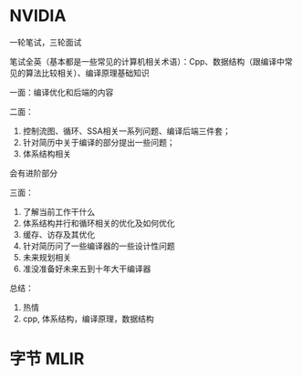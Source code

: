 # NVIDIA

一轮笔试，三轮面试

笔试全英（基本都是一些常见的计算机相关术语）：Cpp、数据结构（跟编译中常见的算法比较相关）、编译原理基础知识

一面：编译优化和后端的内容

二面：
1. 控制流图、循环、SSA相关一系列问题、编译后端三件套；
2. 针对简历中关于编译的部分提出一些问题；
3. 体系结构相关

会有进阶部分

三面：
1. 了解当前工作干什么
2. 体系结构并行和循环相关的优化及如何优化
3. 缓存、访存及其优化
4. 针对简历问了一些编译器的一些设计性问题
5. 未来规划相关
6. 准没准备好未来五到十年大干编译器

总结：
1. 热情
2. cpp, 体系结构，编译原理，数据结构

# 字节 MLIR

